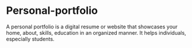 # Personal-portfolio
A personal portfolio is a digital resume or website that showcases your  home, about, skills, education in an organized manner. It helps individuals, especially students.

